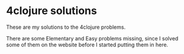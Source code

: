 # 4clojure solutions

These are my solutions to the 4clojure problems.

There are some Elementary and Easy problems missing, since I solved
some of them on the website before I started putting them in here.
